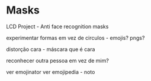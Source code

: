 # Masks
LCD Project - Anti face recognition masks



experimentar formas em vez de circulos - emojis? pngs?

distorção cara - máscara que é cara

reconhecer outra pessoa em vez de mim?




ver emojinator
ver emojipedia - noto